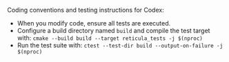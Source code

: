 Coding conventions and testing instructions for Codex:

- When you modify code, ensure all tests are executed.
- Configure a build directory named `build` and compile the test target with:
  `cmake --build build --target reticula_tests -j $(nproc)`
- Run the test suite with:
  `ctest --test-dir build --output-on-failure -j $(nproc)`
